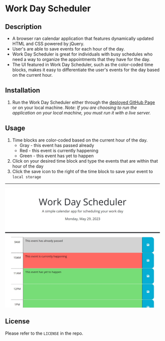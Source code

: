 # Work Day Scheduler

## Description
* A browser ran calendar application that features dynamically updated HTML and CSS powered by jQuery. 
* User's are able to save events for each hour of the day.
* Work Day Scheduler is great for individuals with busy schedules who need a way to organize the appointments that they have for the day.
* The UI featured in Work Day Scheduler, such as the color-coded time blocks, makes it easy to differentiate the user's events for the day based on the current hour.

## Installation
1. Run the Work Day Scheduler either through the [deployed GitHub Page](https://averyjmiller.github.io/work-day-scheduler/) or on your local machine. *Note: If you are choosing to run the application on your local machine, you must run it with a live server.*

## Usage
1. Time blocks are color-coded based on the current hour of the day.
    * Gray - this event has passed already
    * Red - this event is currently happening
    * Green - this event has yet to happen
2. Click on your desired time block and type the events that are within that hour of the day
3. Click the save icon to the right of the time block to save your event to ```local storage```
---
![Deployed Application](./assets/images/deployed-page.jpg)

## License
Please refer to the ```LICENSE``` in the repo.
